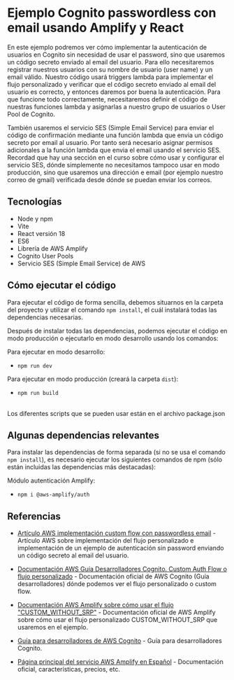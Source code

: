 # Ejemplo Cognito passwordless con email usando Amplify y React

En este ejemplo podremos ver cómo implementar la autenticación de usuarios en Cognito sin necesidad de usar el password, sino que usaremos un código secreto enviado al email del usuario. Para ello necesitaremos registrar nuestros usuarios con su nombre de usuario (user name) y un email válido. Nuestro código usará triggers lambda para implementar el flujo personalizado y verificar que el código secreto enviado al email del usuario es correcto, y entonces daremos por buena la autenticación.
Para que funcione todo correctamente, necesitaremos definir el código de nuestras funciones lambda y asignarlas a nuestro grupo de usuarios o User Pool de Cognito.

También usaremos el servicio SES (Simple Email Service) para enviar el código de confirmación mediante una función lambda que envia un código secreto por email al usuario. Por tanto será necesario asignar permisos adicionales a la función lambda que envia el email usando el servicio SES. Recordad que hay una sección en el curso sobre cómo usar y configurar el servicio SES, dónde simplemente no necesitamos tampoco usar en modo producción, sino que usaremos una dirección e email (por ejemplo nuestro correo de gmail) verificada desde dónde se puedan enviar los correos.

## Tecnologías 

* Node y npm
* Vite
* React versión 18
* ES6
* Librería de AWS Amplify
* Cognito User Pools 
* Servicio SES (Simple Email Service) de AWS

## Cómo ejecutar el código

Para ejecutar el código de forma sencilla, debemos situarnos en la carpeta del proyecto y utilizar el comando `npm install`, el cuál instalará todas las dependencias necesarias.

Después de instalar todas las dependencias, podemos ejecutar el código en modo producción o ejecutarlo en modo desarrollo usando los comandos:

Para ejecutar en modo desarrollo:
* `npm run dev`   

Para ejecutar en modo producción (creará la carpeta `dist`):
* `npm run build`  

<br/>
Los diferentes scripts que se pueden usar están en el archivo package.json

## Algunas dependencias relevantes 

Para instalar las dependencias de forma separada (si no se usa el comando `npm install`), es necesario ejecutar los siguientes comandos de npm (sólo están incluidas las dependencias más destacadas):


Módulo autenticación Amplify:

* `npm i @aws-amplify/auth` 


## Referencias

- [Artículo AWS implementación custom flow con passwordless email](https://aws.amazon.com/es/blogs/mobile/implementing-passwordless-email-authentication-with-amazon-cognito) - Artículo AWS sobre implementación del flujo personalizado e implementación de un ejemplo de autenticación sin password enviando un código secreto al email del usuario.

- [Documentación AWS Guía Desarrolladores Cognito. Custom Auth Flow o flujo personalizado](https://docs.aws.amazon.com/cognito/latest/developerguide/user-pool-lambda-challenge.html) - Documentación oficial de AWS Cognito (Guía desarrolladores) dónde podemos ver el flujo personalizado o custom flow.

- [Documentación AWS Amplify sobre cómo usar el flujo "CUSTOM_WITHOUT_SRP"](https://docs.amplify.aws/javascript/build-a-backend/auth/switch-auth) - Documentación oficial de AWS Amplify sobre cómo usar el flujo personalizado CUSTOM_WITHOUT_SRP que usaremos en el ejemplo.

- [Guía para desarrolladores de AWS Cognito](https://docs.aws.amazon.com/es_es/cognito/latest/developerguide/what-is-amazon-cognito.html) - Guía para desarrolladores Cognito.

- [Página principal del servicio AWS Amplify en Español](https://aws.amazon.com/es/amplify) - Documentación oficial, características, precios, etc.
